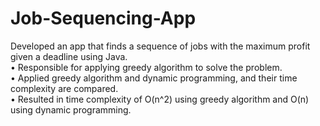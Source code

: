 # Job-Sequencing-App
Developed an app that finds a sequence of jobs with the maximum profit given a deadline using Java. <br>
• Responsible for applying greedy algorithm to solve the problem. <br>
• Applied greedy algorithm and dynamic programming, and their time complexity are compared. <br>
• Resulted in time complexity of O(n^2) using greedy algorithm and O(n) using dynamic programming.

